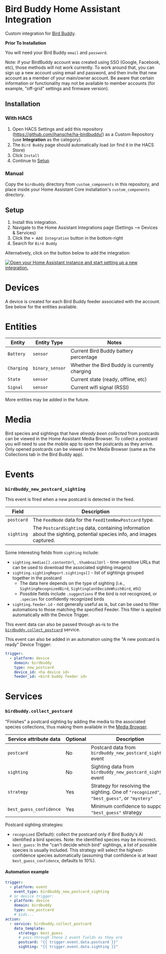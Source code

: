 # Bird Buddy Home Assistant Integration

Custom integration for [Bird Buddy](https://mybirdbuddy.com/).

**Prior To Installation**

You will need your Bird Buddy `email` and `password`.

Note: if your BirdBuddy account was created using SSO (Google, Facebook, etc), those methods will
not work currently. To work around that, you can sign up a new account using email and password,
and then invite that new account as a member of your main/owner account. Be aware that certain
information or functionality may not be available to member accounts (for example, "off-grid"
settings and firmware version).

## Installation

### With HACS

1. Open HACS Settings and add this repository (https://github.com/jhansche/ha-birdbuddy/)
   as a Custom Repository (use **Integration** as the category).
2. The `Bird Buddy` page should automatically load (or find it in the HACS Store)
3. Click `Install`
4. Continue to [Setup](README.md#Setup)

### Manual

Copy the `birdbuddy` directory from `custom_components` in this repository,
and place inside your Home Assistant Core installation's `custom_components` directory.

## Setup

1. Install this integration.
2. Navigate to the Home Assistant Integrations page (Settings --> Devices & Services)
3. Click the `+ Add Integration` button in the bottom-right
4. Search for `Bird Buddy`

Alternatively, click on the button below to add the integration:

[![Open your Home Assistant instance and start setting up a new integration.](https://my.home-assistant.io/badges/config_flow_start.svg)](https://my.home-assistant.io/redirect/config_flow_start/?domain=birdbuddy)

# Devices

A device is created for each Bird Buddy feeder associated with the account. See below for the entities available.

# Entities

| Entity     | Entity Type     | Notes                                        |
|------------|-----------------|----------------------------------------------|
| `Battery`  | `sensor`        | Current Bird Buddy battery percentage        |
| `Charging` | `binary_sensor` | Whether the Bird Buddy is currently charging |
| `State`    | `sensor`        | Current state (ready, offline, etc)          |
| `Signal`   | `sensor`        | Current wifi signal (RSSI)                   |

More entities may be added in the future.

# Media

Bird species and sightings that have _already been collected_ from postcards can be viewed in the
Home Assistant Media Browser. To collect a postcard you will need to use the mobile app to open the
postcards as they arrive. Only opened postcards can be viewed in the Media Browser (same as the
Collections tab in the Bird Buddy app).

# Events

### `birdbuddy_new_postcard_sighting`

This event is fired when a new postcard is detected in the feed.

| Field      | Description                                                                                                          |
|------------|----------------------------------------------------------------------------------------------------------------------|
| `postcard` | The `FeedNode` data for the `FeedItemNewPostcard` type.                                                              |
| `sighting` | The `PostcardSighting` data, containing information about the sighting, potential species info, and images captured. |

Some interesting fields from `sighting` include:

* `sighting.medias[].contentUrl`, `.thumbnailUrl` - time-sensitive URLs that can be used to download the associated sighting image(s)
* `sighting.sightingReport.sightings[]` - list of sightings grouped together in the postcard
    * The data here depends on the type of sighting (i.e., `SightingRecognizedBird`, `SightingCantDecideWhichBird`, etc)
    * Possible fields include `.suggestions` if the bird is not recognized, or `.species` for confidently recognized birds
* `sighting.feeder.id` - not generally useful as is, but can be used to filter automations to those matching the specified Feeder.
  This filter is applied automatically with the Device Trigger.

This event data can also be passed through as-is to the [`birdbuddy.collect_postcard`](#birdbuddycollect_postcard) service.

This event can also be added in an automation using the "A new postcard is ready" Device Trigger:
```yaml
trigger:
  - platform: device
    domain: birdbuddy
    type: new_postcard
    device_id: <ha device id>
    feeder_id: <bird buddy feeder id>
```

# Services

### `birdbuddy.collect_postcard`

"Finishes" a postcard sighting by adding the media to the associated species collections, thus making them available in the [Media Browser](#media).

| Service attribute data  | Optional | Description                                                                                |
|-------------------------|----------|--------------------------------------------------------------------------------------------|
| `postcard`              | No       | Postcard data from `birdbuddy_new_postcard_sighting` event                                 |
| `sighting`              | No       | Sighting data from `birdbuddy_new_postcard_sighting` event                                 |
| `strategy`              | Yes      | Strategy for resolving the sighting. One of `"recognized"`, `"best_guess"`, or `"mystery"` |
| `best_guess_confidence` | Yes      | Minimum confidence to support `"best_guess"` strategy                                      |

Postcard sighting strategies:

* `recognized` (Default): collect the postcard only if Bird Buddy's AI identified a bird species. Note: the identified species may be incorrect.
* `best_guess`: In the "can't decide which bird" sightings, a list of possible species is usually included. This strategy will select the
  highest-confidence species automatically (assuming that confidence is at least `best_guess_confidence`, defaults to 10%).
<!-- * `mystery`: If the bird is not recognized and no species meets the confidence threshold, collect the sighting as a "Mystery Visitor".
  NOTE: Mystery Visitor is not yet implemented. -->

#### Automation example

```yaml
trigger:
  - platform: event
    event_type: birdbuddy_new_postcard_sighting
  # or device trigger:
  - platform: device
    domain: birdbuddy
    type: new_postcard
    # $ids...
action:
  - service: birdbuddy.collect_postcard
    data_template:
      strategy: best_guess
      # pass-through these 2 event fields as they are
      postcard: "{{ trigger.event.data.postcard }}"
      sighting: "{{ trigger.event.data.sighting }}"
```
